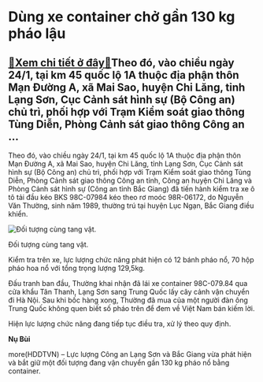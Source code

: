 Dùng xe container chở gần 130 kg pháo lậu
=========================================

[:gift:Xem chi tiết ở đây:gift:](https://hddtvn.com/dung-xe-container-cho-gan-130-kg-phao-lau/)Theo đó, vào chiều ngày 24/1, tại km 45 quốc lộ 1A thuộc địa phận thôn Mạn Đường A, xã Mai Sao, huyện Chi Lăng, tỉnh Lạng Sơn, Cục Cảnh sát hình sự (Bộ Công an) chủ trì, phối hợp với Trạm Kiểm soát giao thông Tùng Diễn, Phòng Cảnh sát giao thông Công an …
---------------------------------------------------------------------------------------------------------------------------------------------------------------------------------------------------------------------------------------------------------------


Theo đó, vào chiều ngày 24/1, tại km 45 quốc lộ 1A thuộc địa phận thôn Mạn Đường A, xã Mai Sao, huyện Chi Lăng, tỉnh Lạng Sơn, Cục Cảnh sát hình sự (Bộ Công an) chủ trì, phối hợp với Trạm Kiểm soát giao thông Tùng Diễn, Phòng Cảnh sát giao thông Công an tỉnh, Công an huyện Chi Lăng và Phòng Cảnh sát hình sự (Công an tỉnh Bắc Giang) đã tiến hành kiểm tra xe ô tô tải đầu kéo BKS 98C-07984 kéo theo rơ moóc 98R-06172, do Nguyễn Văn Thường, sinh năm 1989, thường trú tại huyện Lục Ngạn, Bắc Giang điều khiển.





![Đối tượng cùng tang vật.](https://hddtvn.com/wp-content/uploads/2021/01/2844_phao.jpg "Đối tượng cùng tang vật.")


Đối tượng cùng tang vật.



Kiểm tra trên xe, lực lượng chức năng phát hiện có 12 bánh pháo nổ, 70 hộp pháo hoa nổ với tổng trọng lượng 129,5kg.


Đấu tranh ban đầu, Thường khai nhận đã lái xe container 98C-079.84 qua cửa khẩu Tân Thanh, Lạng Sơn sang Trung Quốc lấy cây cảnh vận chuyển đi Hà Nội. Sau khi bốc hàng xong, Thường đã mua của một người đàn ông Trung Quốc không quen biết số pháo trên để đem về Việt Nam bán kiếm lời.


Hiện lực lượng chức năng đang tiếp tục điều tra, xử lý theo quy định.




**Nụ Bùi**



more(HDDTVN) – Lực lượng Công an Lạng Sơn và Bắc Giang vừa phát hiện và bắt giữ một đối tượng đang vận chuyển gần 130 kg pháo nổ bằng container.

